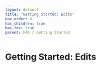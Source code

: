 ```yaml
---
layout: default
title: "Getting Started: Edits"
nav_order: 6
has_children: true
has_toc: true
parent: FAQ / Getting Started
---
```


# Getting Started: Edits
